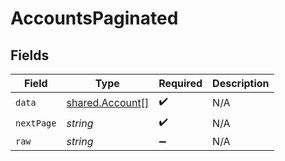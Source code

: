# AccountsPaginated


## Fields

| Field                                                     | Type                                                      | Required                                                  | Description                                               |
| --------------------------------------------------------- | --------------------------------------------------------- | --------------------------------------------------------- | --------------------------------------------------------- |
| `data`                                                    | [shared.Account](../../../sdk/models/shared/account.md)[] | :heavy_check_mark:                                        | N/A                                                       |
| `nextPage`                                                | *string*                                                  | :heavy_check_mark:                                        | N/A                                                       |
| `raw`                                                     | *string*                                                  | :heavy_minus_sign:                                        | N/A                                                       |